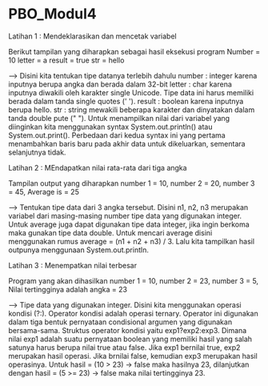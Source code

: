 # PBO_Modul4
Latihan 1 : Mendeklarasikan dan mencetak variabel

Berikut tampilan yang diharapkan sebagai hasil eksekusi program 
Number = 10
letter = a
result = true
str = hello

--> Disini kita tentukan tipe datanya terlebih dahulu 
number : integer karena inputnya berupa angka dan berada dalam 32-bit
letter : char karena inputnya diwakili oleh karakter single Unicode. Tipe data ini harus memiliki 
          berada dalam tanda single quotes (' ').
result : boolean karena inputnya berupa hello.
str : string mewakili beberapa karakter dan dinyatakan dalam tanda double pute (" ").
Untuk menampilkan nilai dari variabel yang diinginkan kita menggunakan syntax System.out.println() 
atau System.out.print(). Perbedaan dari kedua syntax ini yang pertama menambahkan baris baru pada 
akhir data untuk dikeluarkan, sementara selanjutnya tidak. 

Latihan 2 : MEndapatkan nilai rata-rata dari tiga angka

Tampilan output yang diharapkan number 1 = 10, number 2 = 20, number 3 = 45, Average is = 25

--> Tentukan tipe data dari 3 angka tersebut. Disini n1, n2, n3 merupakan variabel dari masing-masing number tipe data yang digunakan integer. Untuk average juga dapat digunakan tipe data integer, jika ingin berkoma maka gunakan tipe data double. Untuk mencari average disini menggunakan rumus average = (n1 + n2 + n3) / 3. Lalu kita tampilkan hasil outpunya menggunaan System.out.println. 

Latihan 3 : Menempatkan nilai terbesar

Program yang akan dihasilkan number 1 = 10, number 2 = 23, number 3 = 5, Nilai tertingginya adalah angka = 23

--> Tipe data yang digunakan integer. Disini kita menggunakan operasi kondisi (?:). Operator kondisi adalah operasi ternary. Operator ini digunakan dalam tiga bentuk pernyataan condisional argumen yang digunakan bersama-sama. Struktus operator kondisi yaitu exp1?exp2:exp3. Dimana nilai exp1 adalah suatu pernyataan boolean yang memiliki hasil yang salah satunya harus berupa nilai true atau false. Jika exp1 bernilai true, exp2 merupakan hasil operasi. Jika brnilai false, kemudian exp3 merupakan hasil operasinya. Untuk hasil = (10 > 23) -> false maka hasilnya 23, dilanjutkan dengan hasil = (5 >= 23) -> false maka nilai tertingginya 23.
 
